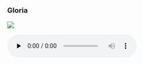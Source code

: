 ### Gloria

![](./mass-v-gloria.jpg)

<audio src="https://storage.googleapis.com/kyriale/djc_05_gloria_mp3_1.mp3" preload="none" controls="controls"></audio>
